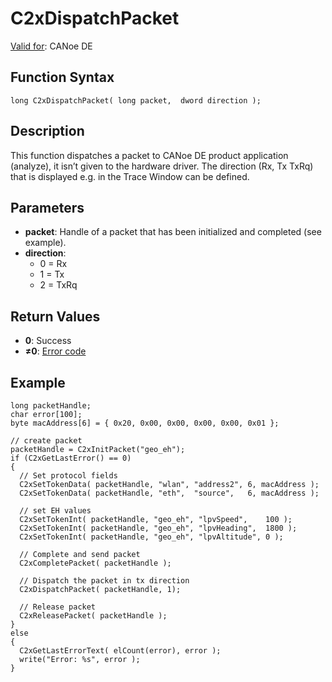 # C2xDispatchPacket

[Valid for](../../../Shared/FeatureAvailability.md): CANoe DE

## Function Syntax

```plaintext
long C2xDispatchPacket( long packet,  dword direction );
```

## Description

This function dispatches a packet to CANoe DE product application (analyze), it isn’t given to the hardware driver. The direction (Rx, Tx TxRq) that is displayed e.g. in the Trace Window can be defined.

## Parameters

- **packet**: Handle of a packet that has been initialized and completed (see example).
- **direction**:
  - 0 = Rx
  - 1 = Tx
  - 2 = TxRq

## Return Values

- **0**: Success
- **≠0**: [Error code](../CAPLfunctionsCar2xErrorCodes.md)

## Example

```plaintext
long packetHandle;
char error[100];
byte macAddress[6] = { 0x20, 0x00, 0x00, 0x00, 0x00, 0x01 };

// create packet
packetHandle = C2xInitPacket("geo_eh");
if (C2xGetLastError() == 0)
{
  // Set protocol fields
  C2xSetTokenData( packetHandle, "wlan", "address2", 6, macAddress );
  C2xSetTokenData( packetHandle, "eth",  "source",   6, macAddress );

  // set EH values
  C2xSetTokenInt( packetHandle, "geo_eh", "lpvSpeed",    100 );
  C2xSetTokenInt( packetHandle, "geo_eh", "lpvHeading",  1800 );
  C2xSetTokenInt( packetHandle, "geo_eh", "lpvAltitude", 0 );

  // Complete and send packet
  C2xCompletePacket( packetHandle );

  // Dispatch the packet in tx direction
  C2xDispatchPacket( packetHandle, 1);

  // Release packet
  C2xReleasePacket( packetHandle );
}
else
{
  C2xGetLastErrorText( elCount(error), error );
  write("Error: %s", error );
}
```
